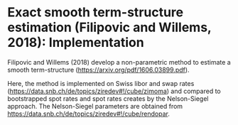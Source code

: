 # Exact smooth term-structure estimation (Filipovic and Willems, 2018): Implementation

Filipovic and Willems (2018) develop a non-parametric method to estimate a smooth term-structure (https://arxiv.org/pdf/1606.03899.pdf).

Here, the method is implemented on Swiss libor and swap rates (https://data.snb.ch/de/topics/ziredev#!/cube/zimoma) and compared to bootstrapped spot rates and spot rates creates by the Nelson-Siegel approach. The Nelson-Siegel parameters are obtained from https://data.snb.ch/de/topics/ziredev#!/cube/rendopar.

